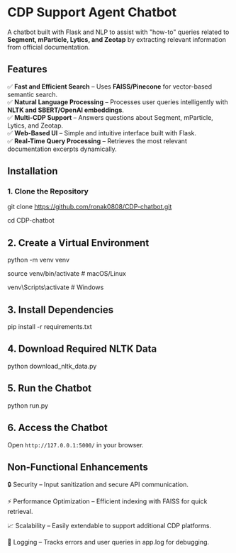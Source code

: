 # **CDP Support Agent Chatbot**  

A chatbot built with Flask and NLP to assist with "how-to" queries related to **Segment, mParticle, Lytics, and Zeotap** by extracting relevant information from official documentation.  

## **Features**  
✅ **Fast and Efficient Search** – Uses **FAISS/Pinecone** for vector-based semantic search.  
✅ **Natural Language Processing** – Processes user queries intelligently with **NLTK and SBERT/OpenAI embeddings**.  
✅ **Multi-CDP Support** – Answers questions about Segment, mParticle, Lytics, and Zeotap.  
✅ **Web-Based UI** – Simple and intuitive interface built with Flask.  
✅ **Real-Time Query Processing** – Retrieves the most relevant documentation excerpts dynamically.  

## **Installation**  

### **1. Clone the Repository**  
git clone https://github.com/ronak0808/CDP-chatbot.git

cd CDP-chatbot


## 2. Create a Virtual Environment
python -m venv venv  

source venv/bin/activate  # macOS/Linux  

venv\Scripts\activate     # Windows  


## 3. Install Dependencies
pip install -r requirements.txt  


## 4. Download Required NLTK Data
python download_nltk_data.py  


## 5. Run the Chatbot
python run.py  


## 6. Access the Chatbot
Open `http://127.0.0.1:5000/` in your browser. 

## **Non-Functional Enhancements**
🔒 Security – Input sanitization and secure API communication.

⚡ Performance Optimization – Efficient indexing with FAISS for quick retrieval.

📈 Scalability – Easily extendable to support additional CDP platforms.

📜 Logging – Tracks errors and user queries in app.log for debugging.
